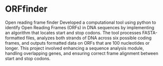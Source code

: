# ORFfinder
Open reading frame finder
Developed a computational tool using python to identify Open Reading Frames (ORFs) in DNA sequences by implementing an algorithm that locates start and stop codons. The tool processes FASTA-formatted files, analyzes both strands of DNA across six possible coding frames, and outputs formatted data on ORFs that are 100 nucleotides or longer. This project involved enhancing a sequence analysis module, handling overlapping genes, and ensuring correct frame alignment between start and stop codons.
